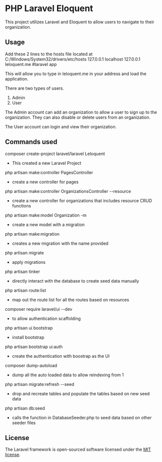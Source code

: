 # PHP Laravel Eloquent
This project utilizes Laravel and Eloquent to allow users to navigate to their organization.

## Usage
Add these 2 lines to the hosts file located at C:/Windows/System32/drivers/etc/hosts
127.0.0.1 localhost
127.0.0.1 leloquent.me      #laravel app

This will allow you to type in leloquent.me in your address and load the application.

There are two types of users.
1. Admin
2. User

The Admin account can add an organization to allow a user to sign up to the organization. They can also disable or delete users from an organization.

The User account can login and view their organization.

## Commands used
composer create-project laravel/laravel Leloquent
- This created a new Laravel Project

php artisan make:controller PagesController
- create a new controller for pages

php artisan make:controller OrganizationsController --resource
- create a new controller for organizations that includes resource CRUD functions

php artisan make:model Organization -m
- create a new model with a migration

php artisan make:migration <name of the new migration>
- creates a new migration with the name provided

php artisan migrate
- apply migrations

php artisan tinker
- directly interact with the database to create seed data manually

php artisan route:list
- map out the route list for all the routes based on resources

composer require laravel/ui --dev
- to allow authentication scaffolding

php artisan ui bootstrap
- install bootstrap

php artisan bootstrap ui:auth
- create the authentication with boostrap as the UI

composer dump-autoload
- dump all the auto loaded data to allow reindexing from 1

php artisan migrate:refresh --seed
- drop and recreate tables and populate the tables based on new seed data

php artisan db:seed
- calls the function in DatabaseSeeder.php to seed data based on other seeder files

## License

The Laravel framework is open-sourced software licensed under the [MIT license](https://opensource.org/licenses/MIT).
